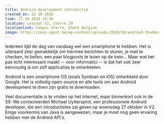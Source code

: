 ```yaml
---
title: Android-development introductie
created_at: 22-10-2010
time: 27-10-2010 19:30
location: Leszaal V2, Sterre S9
locationlink: Campus Sterre, Ghent Belgium
image: https://zeus.ugent.be/wp-content/uploads/2010/10/android-thumbnail-212x300.png
---
```



Iedereen lijkt de dag van vandaag wel een smartphone te hebben. Het is uiteraard zeer gemakkelijk om hiermee berichten te sturen, je mail te checken, te bellen, een paar blogposts te lezen op de trein... Maar wat het pas echt interessant maakt -- voor informatici -- is dat het ook zeer eenvoudig is om zelf applicaties te ontwikkelen.

Android is een smartphone OS (zoals Symbian en iOS) ontwikkeld door Google. Het is volledig open-source en alle tools om aan Android development te doen zijn gratis te downloaden.

Veel documentatie is te vinden op het internet, maar binnenkort ook in de S9: We contacteerden Michael Uyttersprot, een professionele Android developer, die een introductieles zal geven op woensdag 27 oktober in V2\. Enige voorkennis van Java is aangewezen, maar je moet nog geen ervaring hebben met de Android API's.
